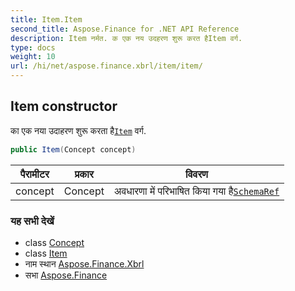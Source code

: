 ```yaml
---
title: Item.Item
second_title: Aspose.Finance for .NET API Reference
description: Item नर्मत. क एक नय उदहरण शुरू करत हैItem वर्ग.
type: docs
weight: 10
url: /hi/net/aspose.finance.xbrl/item/item/
---
```

## Item constructor

का एक नया उदाहरण शुरू करता है[`Item`](../) वर्ग.

```csharp
public Item(Concept concept)
```

| पैरामीटर | प्रकार | विवरण |
| --- | --- | --- |
| concept | Concept | अवधारणा में परिभाषित किया गया है[`SchemaRef`](../../schemaref/) |

### यह सभी देखें

* class [Concept](../../concept/)
* class [Item](../)
* नाम स्थान [Aspose.Finance.Xbrl](../../item/)
* सभा [Aspose.Finance](../../../)


